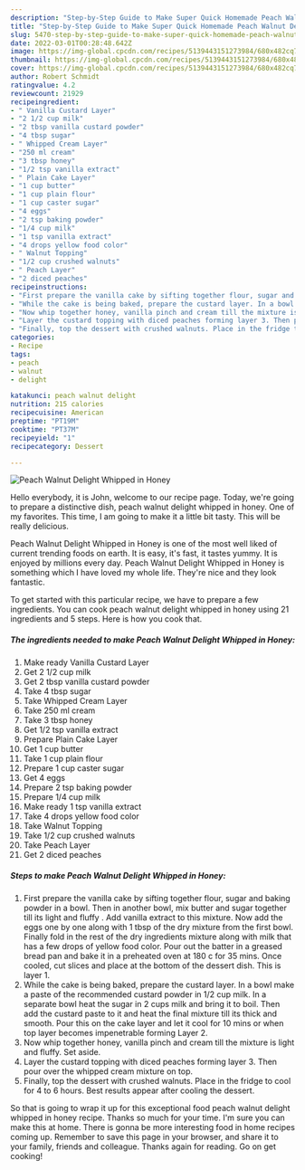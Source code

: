 ```yaml
---
description: "Step-by-Step Guide to Make Super Quick Homemade Peach Walnut Delight Whipped in Honey"
title: "Step-by-Step Guide to Make Super Quick Homemade Peach Walnut Delight Whipped in Honey"
slug: 5470-step-by-step-guide-to-make-super-quick-homemade-peach-walnut-delight-whipped-in-honey
date: 2022-03-01T00:28:48.642Z
image: https://img-global.cpcdn.com/recipes/5139443151273984/680x482cq70/peach-walnut-delight-whipped-in-honey-recipe-main-photo.jpg
thumbnail: https://img-global.cpcdn.com/recipes/5139443151273984/680x482cq70/peach-walnut-delight-whipped-in-honey-recipe-main-photo.jpg
cover: https://img-global.cpcdn.com/recipes/5139443151273984/680x482cq70/peach-walnut-delight-whipped-in-honey-recipe-main-photo.jpg
author: Robert Schmidt
ratingvalue: 4.2
reviewcount: 21929
recipeingredient:
- " Vanilla Custard Layer"
- "2 1/2 cup milk"
- "2 tbsp vanilla custard powder"
- "4 tbsp sugar"
- " Whipped Cream Layer"
- "250 ml cream"
- "3 tbsp honey"
- "1/2 tsp vanilla extract"
- " Plain Cake Layer"
- "1 cup butter"
- "1 cup plain flour"
- "1 cup caster sugar"
- "4 eggs"
- "2 tsp baking powder"
- "1/4 cup milk"
- "1 tsp vanilla extract"
- "4 drops yellow food color"
- " Walnut Topping"
- "1/2 cup crushed walnuts"
- " Peach Layer"
- "2 diced peaches"
recipeinstructions:
- "First prepare the vanilla cake by sifting together flour, sugar and baking powder in a bowl. Then in another bowl, mix butter and sugar together till its light and fluffy . Add vanilla extract to this mixture. Now add the eggs one by one along with 1 tbsp of the dry mixture from the first bowl. Finally fold in the rest of the dry ingredients mixture along with milk that has a few drops of yellow food color. Pour out the batter in a greased bread pan and bake it in a preheated oven at 180 c for 35 mins. Once cooled, cut slices and place at the bottom of the dessert dish. This is layer 1."
- "While the cake is being baked, prepare the custard layer. In a bowl make a paste of the recommended custard powder in 1/2 cup milk. In a separate bowl heat the sugar in 2 cups milk and bring it to boil. Then add the custard paste to it and heat the final mixture till its thick and smooth. Pour this on the cake layer and let it cool for 10 mins or when top layer becomes impenetrable forming Layer 2."
- "Now whip together honey, vanilla pinch and cream till the mixture is light and fluffy. Set aside."
- "Layer the custard topping with diced peaches forming layer 3. Then pour over the whipped cream mixture on top."
- "Finally, top the dessert with crushed walnuts. Place in the fridge to cool for 4 to 6 hours. Best results appear after cooling the dessert."
categories:
- Recipe
tags:
- peach
- walnut
- delight

katakunci: peach walnut delight 
nutrition: 215 calories
recipecuisine: American
preptime: "PT19M"
cooktime: "PT37M"
recipeyield: "1"
recipecategory: Dessert

---
```



![Peach Walnut Delight Whipped in Honey](https://img-global.cpcdn.com/recipes/5139443151273984/680x482cq70/peach-walnut-delight-whipped-in-honey-recipe-main-photo.jpg)

Hello everybody, it is John, welcome to our recipe page. Today, we're going to prepare a distinctive dish, peach walnut delight whipped in honey. One of my favorites. This time, I am going to make it a little bit tasty. This will be really delicious.

Peach Walnut Delight Whipped in Honey is one of the most well liked of current trending foods on earth. It is easy, it's fast, it tastes yummy. It is enjoyed by millions every day. Peach Walnut Delight Whipped in Honey is something which I have loved my whole life. They're nice and they look fantastic.




To get started with this particular recipe, we have to prepare a few ingredients. You can cook peach walnut delight whipped in honey using 21 ingredients and 5 steps. Here is how you cook that.

<!--inarticleads1-->

##### The ingredients needed to make Peach Walnut Delight Whipped in Honey:

1. Make ready  Vanilla Custard Layer
1. Get 2 1/2 cup milk
1. Get 2 tbsp vanilla custard powder
1. Take 4 tbsp sugar
1. Take  Whipped Cream Layer
1. Take 250 ml cream
1. Take 3 tbsp honey
1. Get 1/2 tsp vanilla extract
1. Prepare  Plain Cake Layer
1. Get 1 cup butter
1. Take 1 cup plain flour
1. Prepare 1 cup caster sugar
1. Get 4 eggs
1. Prepare 2 tsp baking powder
1. Prepare 1/4 cup milk
1. Make ready 1 tsp vanilla extract
1. Take 4 drops yellow food color
1. Take  Walnut Topping
1. Take 1/2 cup crushed walnuts
1. Take  Peach Layer
1. Get 2 diced peaches




<!--inarticleads2-->

##### Steps to make Peach Walnut Delight Whipped in Honey:

1. First prepare the vanilla cake by sifting together flour, sugar and baking powder in a bowl. Then in another bowl, mix butter and sugar together till its light and fluffy . Add vanilla extract to this mixture. Now add the eggs one by one along with 1 tbsp of the dry mixture from the first bowl. Finally fold in the rest of the dry ingredients mixture along with milk that has a few drops of yellow food color. Pour out the batter in a greased bread pan and bake it in a preheated oven at 180 c for 35 mins. Once cooled, cut slices and place at the bottom of the dessert dish. This is layer 1.
1. While the cake is being baked, prepare the custard layer. In a bowl make a paste of the recommended custard powder in 1/2 cup milk. In a separate bowl heat the sugar in 2 cups milk and bring it to boil. Then add the custard paste to it and heat the final mixture till its thick and smooth. Pour this on the cake layer and let it cool for 10 mins or when top layer becomes impenetrable forming Layer 2.
1. Now whip together honey, vanilla pinch and cream till the mixture is light and fluffy. Set aside.
1. Layer the custard topping with diced peaches forming layer 3. Then pour over the whipped cream mixture on top.
1. Finally, top the dessert with crushed walnuts. Place in the fridge to cool for 4 to 6 hours. Best results appear after cooling the dessert.




So that is going to wrap it up for this exceptional food peach walnut delight whipped in honey recipe. Thanks so much for your time. I'm sure you can make this at home. There is gonna be more interesting food in home recipes coming up. Remember to save this page in your browser, and share it to your family, friends and colleague. Thanks again for reading. Go on get cooking!
